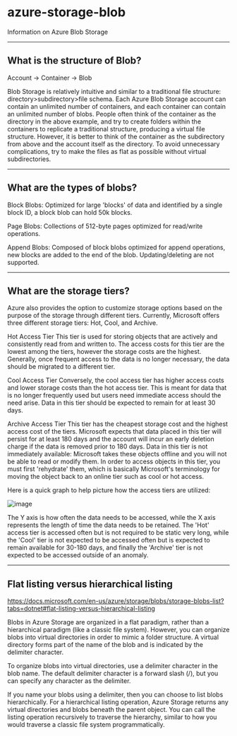# azure-storage-blob
Information on Azure Blob Storage

-------
What is the structure of Blob?
-------

Account → Container → Blob

Blob Storage is relatively intuitive and similar to a traditional file structure: directory>subdirectory>file schema. Each Azure Blob Storage account can contain an unlimited number of containers, and each container can contain an unlimited number of blobs. People often think of the container as the directory in the above example, and try to create folders within the containers to replicate a traditional structure, producing a virtual file structure. However, it is better to think of the container as the subdirectory from above and the account itself as the directory. To avoid unnecessary complications, try to make the files as flat as possible without virtual subdirectories.

-------
What are the types of blobs?
-------

Block Blobs: Optimized for large 'blocks' of data and identified by a single block ID, a block blob can hold 50k blocks.

Page Blobs: Collections of 512-byte pages optimized for read/write operations.

Append Blobs: Composed of block blobs optimized for append operations, new blocks are added to the end of the blob. Updating/deleting are not supported.


-------
What are the storage tiers?
-------

Azure also provides the option to customize storage options based on the purpose of the storage through different tiers. Currently, Microsoft offers three different storage tiers: Hot, Cool, and Archive.

Hot Access Tier
This tier is used for storing objects that are actively and consistently read from and written to. The access costs for this tier are the lowest among the tiers, however the storage costs are the highest. Generally, once frequent access to the data is no longer necessary, the data should be migrated to a different tier.

Cool Access Tier
Conversely, the cool access tier has higher access costs and lower storage costs than the hot access tier. This is meant for data that is no longer frequently used but users need immediate access should the need arise. Data in this tier should be expected to remain for at least 30 days.

Archive Access Tier
This tier has the cheapest storage cost and the highest access cost of the tiers. Microsoft expects that data placed in this tier will persist for at least 180 days and the account will incur an early deletion charge if the data is removed prior to 180 days. Data in this tier is not immediately available: Microsoft takes these objects offline and you will not be able to read or modify them. In order to access objects in this tier, you must first 'rehydrate' them, which is basically Microsoft's terminology for moving the object back to an online tier such as cool or hot access.

Here is a quick graph to help picture how the access tiers are utilized:

![image](https://user-images.githubusercontent.com/38502893/169266415-27757d07-15f5-44e6-a413-58ca9711d63d.png)

The Y axis is how often the data needs to be accessed, while the X axis represents the length of time the data needs to be retained. The 'Hot' access tier is accessed often but is not required to be static very long, while the 'Cool' tier is not expected to be accessed often but is expected to remain available for 30-180 days, and finally the 'Archive' tier is not expected to be accessed outside of an anomaly.

-------
Flat listing versus hierarchical listing
-------

https://docs.microsoft.com/en-us/azure/storage/blobs/storage-blobs-list?tabs=dotnet#flat-listing-versus-hierarchical-listing

Blobs in Azure Storage are organized in a flat paradigm, rather than a hierarchical paradigm (like a classic file system). However, you can organize blobs into virtual directories in order to mimic a folder structure. A virtual directory forms part of the name of the blob and is indicated by the delimiter character.

To organize blobs into virtual directories, use a delimiter character in the blob name. The default delimiter character is a forward slash (/), but you can specify any character as the delimiter.

If you name your blobs using a delimiter, then you can choose to list blobs hierarchically. For a hierarchical listing operation, Azure Storage returns any virtual directories and blobs beneath the parent object. You can call the listing operation recursively to traverse the hierarchy, similar to how you would traverse a classic file system programmatically.
